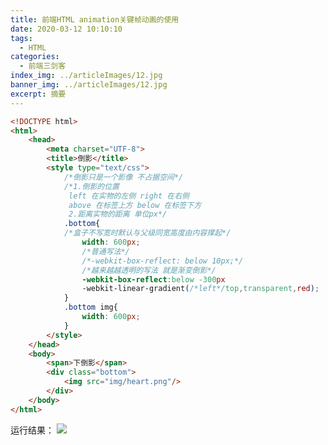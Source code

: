 ```yaml
---
title: 前端HTML animation关键帧动画的使用
date: 2020-03-12 10:10:10
tags:
  - HTML
categories:
  - 前端三剑客
index_img: ../articleImages/12.jpg
banner_img: ../articleImages/12.jpg
excerpt: 摘要
---
```

<meta name="referrer" content="no-referrer"/>

```html
<!DOCTYPE html>
<html>
	<head>
		<meta charset="UTF-8">
		<title>倒影</title>
		<style type="text/css">
			/*倒影只是一个影像 不占据空间*/
			/*1.倒影的位置
			 left 在实物的左侧 right 在右侧
			 above 在标签上方 below 在标签下方
			 2.距离实物的距离 单位px*/
			.bottom{
			/*盒子不写宽时默认与父级同宽高度由内容撑起*/
				width: 600px;
				/*普通写法*/
				/*-webkit-box-reflect: below 10px;*/
				/*越来越越透明的写法 就是渐变倒影*/
				-webkit-box-reflect:below -300px
				-webkit-linear-gradient(/*left*/top,transparent,red);
			}
			.bottom img{
				width: 600px;
			}
		</style>
	</head>
	<body>
		<span>下倒影</span>
		<div class="bottom">
			<img src="img/heart.png"/>
		</div>
	</body>
</html>

```
运行结果：
![](https://img-blog.csdnimg.cn/14cbc279349f4c79b50ad3b9a66701a8.png)

